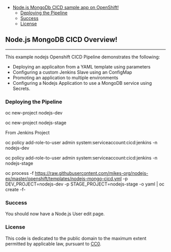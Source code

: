 

<!-- toc -->

- [Node.js MongoDb CICD sample app on OpenShift!](#node.s-mongodb-cicd-verview)
  * [Deploying the Pipeline](#deploy-pipeline)
  * [Success](#success)
  * [License](#license)

<!-- tocstop -->

## Node.js MongoDB CICD Overview!
-----------------

This example nodejs Openshift CICD Pipeline demonstrates the following:
* Deploying an applicaiton from a YAML template using parameters
* Configuring a custom Jenkins Slave using an ConfigMap
* Promoting an application to multiple environments
* Configuring a Nodejs Application to use a MongoDB service using Secrets.


### Deploying the Pipeline 

oc new-project nodejs-dev

oc new-project nodejs-stage

From Jenkins Project

oc policy add-role-to-user admin system:serviceaccount:cicd:jenkins -n nodejs-dev

oc policy add-role-to-user admin system:serviceaccount:cicd:jenkins -n nodejs-stage

oc process -f  https://raw.githubusercontent.com/mikes-org/nodejs-ex/master/openshift/templates/nodejs-mongo-cicd.yml -p DEV_PROJECT=nodejs-dev -p STAGE_PROJECT=nodejs-stage -o yaml | oc create -f-


### Success

You should now have a Node.js User edit page.


### License

This code is dedicated to the public domain to the maximum extent permitted by applicable law, pursuant to [CC0](http://creativecommons.org/publicdomain/zero/1.0/).

